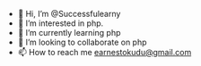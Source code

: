 - 👋 Hi, I’m @Successfulearny
- 👀 I’m interested in php.
- 🌱 I’m currently learning php
- 💞️ I’m looking to collaborate on php
- 📫 How to reach me earnestokudu@gmail.com

<!---
Successfulearny/Successfulearny is a ✨ special ✨ repository because its `README.md` (this file) appears on your GitHub profile.
You can click the Preview link to take a look at your changes.
--->
